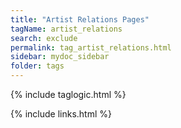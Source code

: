 ```yaml
---
title: "Artist Relations Pages"
tagName: artist_relations
search: exclude
permalink: tag_artist_relations.html
sidebar: mydoc_sidebar
folder: tags
---
```

{% include taglogic.html %}

{% include links.html %}
